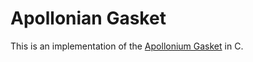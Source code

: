 
# Apollonian Gasket

This is an implementation of the [Apollonium Gasket](https://www.youtube.com/watch?v=6UlGLB_jiCs) in C.
